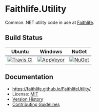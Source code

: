 # Faithlife.Utility

Common .NET utility code in use at [Faithlife](http://faithlife.codes).

## Build Status

Ubuntu | Windows | NuGet
--- | --- | ---
[![Travis CI](https://img.shields.io/travis/Faithlife/FaithlifeUtility/master.svg)](https://travis-ci.org/Faithlife/FaithlifeUtility) | [![AppVeyor](https://img.shields.io/appveyor/ci/Faithlife/faithlifeutility/master.svg)](https://ci.appveyor.com/project/Faithlife/faithlifeutility) | [![NuGet](https://img.shields.io/nuget/v/Faithlife.Utility.svg)](https://www.nuget.org/packages/Faithlife.Utility)

## Documentation

* https://faithlife.github.io/FaithlifeUtility/
* License: [MIT](LICENSE)
* [Version History](VersionHistory.md)
* [Contributing Guidelines](CONTRIBUTING.md)
